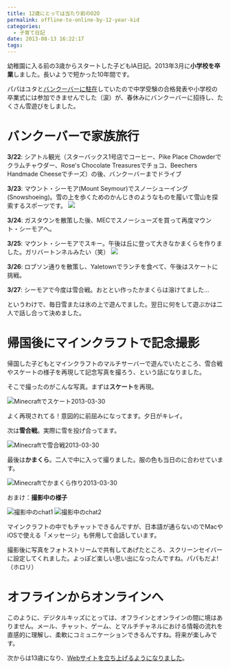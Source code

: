 ```yaml
---
title: 12歳にとっては当たり前のO2O
permalink: offline-to-online-by-12-year-kid
categories:
  - 子育て日記
date: 2013-08-13 16:22:17
tags:
---
```


幼稚園に入る前の3歳からスタートした子どもIA日記。2013年3月に**小学校を卒業**しました。長いようで短かった10年間です。

パパはユタと[バンクーバーに駐在](../us-diary-20130427/)していたので中学受験の合格発表や小学校の卒業式には参加できませんでした（涙）が、春休みにバンクーバーに招待し、たくさん雪遊びをしました。

# バンクーバーで家族旅行

**3/22**: シアトル観光（スターバックス1号店でコーヒー、Pike Place Chowderでクラムチャウダー、Rose's Chocolate Treasuresでチョコ、Beechers Handmade Cheeseでチーズ）の後、バンクーバーまでドライブ

**3/23**: マウント・シーモア(Mount Seymour)でスノーシューイング(Snowshoeing)。雪の上を歩くためのかんじきのようなものを履いて雪山を探索するスポーツです。
![](/images/ia-kid/2013-03-23-snowshoeing.png)

**3/24**: ガスタウンを散策した後、MECでスノーシューズを買って再度マウント・シーモアへ。

**3/25**: マウント・シーモアでスキー。午後は丘に登って大きなかまくらを作りました。ガリバートンネルみたい（笑）
![](/images/ia-kid/2013-03-25-ski.png)

**3/26**: ロブソン通りを散策し、Yaletownでランチを食べて、午後はスケートに挑戦。

**3/27**: シーモアで今度は雪合戦。おととい作ったかまくらは溶けてました...

というわけで、毎日雪または氷の上で遊んでました。翌日に何をして遊ぶかは二人で話し合って決めました。

# 帰国後にマインクラフトで記念撮影

帰国した子どもとマインクラフトのマルチサーバーで遊んでいたところ、雪合戦やスケートの様子を再現して記念写真を撮ろう、という話になりました。

そこで撮ったのがこんな写真。まずは**スケート**を再現。

<img src="//res.cloudinary.com/mak00s/image/upload/f_auto,w_auto:200:800/v1524027152/2013-Minecraft-Shooting-1.png" alt="Minecraftでスケート2013-03-30" sizes="100vw" />

よく再現されてる！意図的に前屈みになってます。夕日がキレイ。

次は**雪合戦**。実際に雪を投げ合ってます。

<img src="//res.cloudinary.com/mak00s/image/upload/f_auto,w_auto:200:800/v1524027152/2013-Minecraft-Shooting-2.png" alt="Minecraftで雪合戦2013-03-30" sizes="100vw" />

最後は**かまくら**。二人で中に入って撮りました。服の色も当日のに合わせています。

<img src="//res.cloudinary.com/mak00s/image/upload/f_auto,w_auto:200:800/v1524027152/2013-Minecraft-Shooting-3.png" alt="Minecraftでかまくら作り2013-03-30" sizes="100vw" />

おまけ：**撮影中の様子**

![撮影中のchat1](/images/ia-kid/2013-Minecraft-Shooting-chat1.png)
![撮影中のchat2](/images/ia-kid/2013-Minecraft-Shooting-chat2.png)

マインクラフトの中でもチャットできるんですが、日本語が通らないのでMacやiOSで使える「メッセージ」も併用して会話しています。

撮影後に写真をフォトストリームで共有してあげたところ、スクリーンセイバーに設定してくれました。よっぽど楽しい思い出になったんですね。パパもだよ!（ホロリ）

# オフラインからオンラインへ

このように、デジタルキッズにとっては、オフラインとオンラインの間に境はありません。メール、チャット、ゲーム、とマルチチャネルにおける情報の流れを直感的に理解し、柔軟にコミュニケーションできるんですね。将来が楽しみです。

次からは13歳になり、[Webサイトを立ち上げるようになりました](../analytics-2014-with-my-son/)。